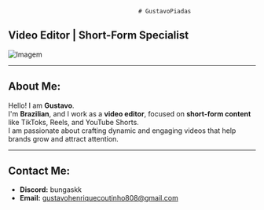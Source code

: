                                          # GustavoPiadas

## Video Editor | Short-Form Specialist

![Imagem](https://imgur.com/a/kWbtMly)

---

## About Me:
Hello! I am **Gustavo**.  
I'm **Brazilian**, and I work as a **video editor**, focused on **short-form content** like TikToks, Reels, and YouTube Shorts.  
I am passionate about crafting dynamic and engaging videos that help brands grow and attract attention.  

---

## Contact Me:
- **Discord:** bungaskk  
- **Email:** gustavohenriquecoutinho808@gmail.com
